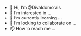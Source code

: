 - 👋 Hi, I’m @Divaldomorais
- 👀 I’m interested in ...
- 🌱 I’m currently learning ...
- 💞️ I’m looking to collaborate on ...
- 📫 How to reach me ...

<!---
Divaldomorais/Divaldomorais is a ✨ special ✨ repository because its `README.md` (this file) appears on your GitHub profile.
You can click the Preview link to take a look at your changes.
--->
